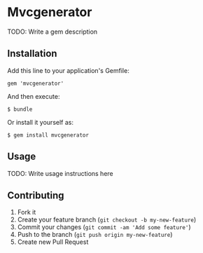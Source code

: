# Mvcgenerator

TODO: Write a gem description

## Installation

Add this line to your application's Gemfile:

    gem 'mvcgenerator'

And then execute:

    $ bundle

Or install it yourself as:

    $ gem install mvcgenerator

## Usage

TODO: Write usage instructions here

## Contributing

1. Fork it
2. Create your feature branch (`git checkout -b my-new-feature`)
3. Commit your changes (`git commit -am 'Add some feature'`)
4. Push to the branch (`git push origin my-new-feature`)
5. Create new Pull Request

